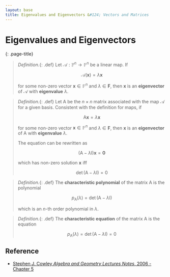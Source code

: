 ```yaml
---
layout: base
title: Eigenvalues and Eigenvectors &#124; Vectors and Matrices
---
```


# Eigenvalues and Eigenvectors
{: .page-title}

> *Definition.*{: .def}
> Let $\mathcal{A}: \mathbb{F}^n \to \mathbb{F}^n$ be a linear map.
> If
>
> $$
  \mathcal{A}(\mathbf{x}) = \lambda \mathbf{x}
  $$
>
> for some non-zero vector $\mathbf{x} \in \mathbb{F}^n$ and $\lambda \in \mathbf{F}$,
> then $\mathbf{x}$ is an **eigenvector** of $\mathcal{A}$ with **eigenvalue** $\lambda$.

> *Definition.*{: .def}
> Let $\mathsf{A}$ be the $n \times n$ matrix associated with the map $\mathcal{A}$ for a given basis.
> Consistent with the definition for maps, if
>
> $$
  \mathsf{A}\mathbf{x} = \lambda \mathbf{x}
  $$
>
> for some non-zero vector $\mathbf{x} \in \mathbb{F}^n$ and $\lambda \in \mathbf{F}$,
> then $\mathbf{x}$ is an **eigenvector** of $\mathsf{A}$ with **eigenvalue** $\lambda$.
>
> The equation can be rewritten as
>
> $$
  (\mathsf{A} - \lambda \mathsf{I}) \mathbf{x} = \mathbf{0}
  $$
>
> which has non-zero solution $\mathbf{x}$ iff
>
> $$
  \det(\mathsf{A} - \lambda \mathsf{I}) = 0
  $$

> *Definition.*{: .def}
> The **characteristic polynomial** of the matrix $\mathsf{A}$ is the polynomial
>
> $$
  p_{\mathsf{A}}(\lambda) = \det(\mathsf{A} - \lambda\mathsf{I})
  $$
>
> which is an $n$-th order polynomial in $\lambda$.

> *Definition.*{: .def}
> The **characteristic equation** of the matrix $\mathsf{A}$ is the equation
>
> $$
  p_{\mathsf{A}}(\lambda) = \det(\mathsf{A} - \lambda\mathsf{I}) = 0
  $$

## Reference

* [Stephen J. Cowley _Algebra and Geometry Lectures Notes_, 2006 - Chapter 5](https://www.damtp.cam.ac.uk/user/sjc1/teaching/AandG/notes.pdf)
